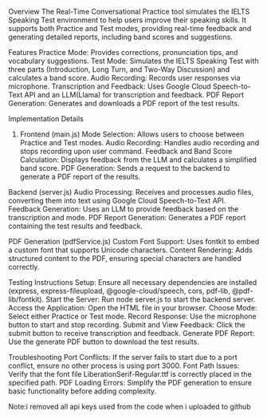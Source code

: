 Overview
The Real-Time Conversational Practice tool simulates the IELTS Speaking Test environment to help users improve their speaking skills. It supports both Practice and Test modes, providing real-time feedback and generating detailed reports, including band scores and suggestions.

Features
Practice Mode: Provides corrections, pronunciation tips, and vocabulary suggestions.
Test Mode: Simulates the IELTS Speaking Test with three parts (Introduction, Long Turn, and Two-Way Discussion) and calculates a band score.
Audio Recording: Records user responses via microphone.
Transcription and Feedback: Uses Google Cloud Speech-to-Text API and an LLM(Llama) for transcription and feedback.
PDF Report Generation: Generates and downloads a PDF report of the test results.

Implementation Details
1. Frontend (main.js)
Mode Selection: Allows users to choose between Practice and Test modes.
Audio Recording: Handles audio recording and stops recording upon user command.
Feedback and Band Score Calculation: Displays feedback from the LLM and calculates a simplified band score.
PDF Generation: Sends a request to the backend to generate a PDF report of the results.

Backend (server.js)
Audio Processing: Receives and processes audio files, converting them into text using Google Cloud Speech-to-Text API.
Feedback Generation: Uses an LLM to provide feedback based on the transcription and mode.
PDF Report Generation: Generates a PDF report containing the test results and feedback.

PDF Generation (pdfService.js)
Custom Font Support: Uses fontkit to embed a custom font that supports Unicode characters.
Content Rendering: Adds structured content to the PDF, ensuring special characters are handled correctly.

Testing Instructions
Setup: Ensure all necessary dependencies are installed (express, express-fileupload, @google-cloud/speech, cors, pdf-lib, @pdf-lib/fontkit).
Start the Server: Run node server.js to start the backend server.
Access the Application: Open the HTML file in your browser.
Choose Mode: Select either Practice or Test mode.
Record Response: Use the microphone button to start and stop recording.
Submit and View Feedback: Click the submit button to receive transcription and feedback.
Generate PDF Report: Use the generate PDF button to download the test results.

Troubleshooting
Port Conflicts: If the server fails to start due to a port conflict, ensure no other process is using port 3000.
Font Path Issues: Verify that the font file LiberationSerif-Regular.ttf is correctly placed in the specified path.
PDF Loading Errors: Simplify the PDF generation to ensure basic functionality before adding complexity.

Note:i removed all api keys used from the code when i uploaded to github
